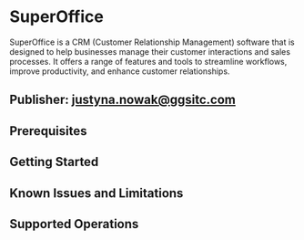 # SuperOffice
SuperOffice is a CRM (Customer Relationship Management) software that is designed to help businesses manage their customer interactions and sales processes. It offers a range of features and tools to streamline workflows, improve productivity, and enhance customer relationships.

## Publisher: justyna.nowak@ggsitc.com

## Prerequisites


## Getting Started


## Known Issues and Limitations


## Supported Operations
